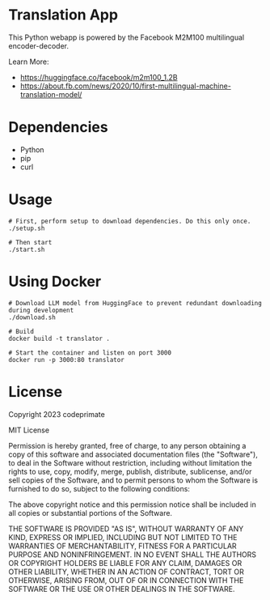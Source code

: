 # Translation App

This Python webapp is powered by the Facebook M2M100 multilingual encoder-decoder.


Learn More:
* https://huggingface.co/facebook/m2m100_1.2B
* https://about.fb.com/news/2020/10/first-multilingual-machine-translation-model/

# Dependencies

* Python
* pip
* curl

# Usage

```
# First, perform setup to download dependencies. Do this only once.
./setup.sh

# Then start
./start.sh
```

# Using Docker

```
# Download LLM model from HuggingFace to prevent redundant downloading during development
./download.sh

# Build
docker build -t translator .

# Start the container and listen on port 3000
docker run -p 3000:80 translator
```

# License

Copyright 2023 codeprimate

MIT License

Permission is hereby granted, free of charge, to any person obtaining a copy of this software and associated documentation files (the "Software"), to deal in the Software without restriction, including without limitation the rights to use, copy, modify, merge, publish, distribute, sublicense, and/or sell copies of the Software, and to permit persons to whom the Software is furnished to do so, subject to the following conditions:

The above copyright notice and this permission notice shall be included in all copies or substantial portions of the Software.

THE SOFTWARE IS PROVIDED "AS IS", WITHOUT WARRANTY OF ANY KIND, EXPRESS OR IMPLIED, INCLUDING BUT NOT LIMITED TO THE WARRANTIES OF MERCHANTABILITY, FITNESS FOR A PARTICULAR PURPOSE AND NONINFRINGEMENT. IN NO EVENT SHALL THE AUTHORS OR COPYRIGHT HOLDERS BE LIABLE FOR ANY CLAIM, DAMAGES OR OTHER LIABILITY, WHETHER IN AN ACTION OF CONTRACT, TORT OR OTHERWISE, ARISING FROM, OUT OF OR IN CONNECTION WITH THE SOFTWARE OR THE USE OR OTHER DEALINGS IN THE SOFTWARE.
